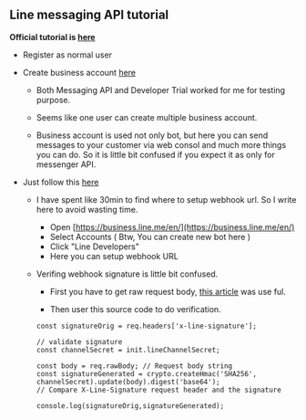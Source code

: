 ## Line messaging API tutorial

**Official tutorial is [here](https://developers.line.me/messaging-api/getting-started)**

- Register as normal user
- Create business account [here](https://business.line.me/ja/services/bot)

    -   Both Messaging API and Developer Trial worked for me for testing purpose.

    -   Seems like one user can create multiple business account.

    -   Business account is used not only bot, but here you can send messages to your customer via web consol and much more things you can do. So it is little bit confused if you expect it as only for messenger API.

- Just follow this [here](https://devdocs.line.me/en/)

    -   I have spent like 30min to find where to setup webhook url. So I write here to avoid wasting time.
        - Open [https://business.line.me/en/](https://business.line.me/en/)
        - Select Accounts ( Btw, You can create new bot here )
        - Click "Line Developers"
        - Here you can setup webhook URL

    - Verifing webhook signature is little bit confused.
        - First you have to get raw request body, [this article](https://coderwall.com/p/qrjfcw/capture-raw-post-body-in-express-js) was use ful.

        - Then user this source code to do verification.

        ```
        const signatureOrig = req.headers['x-line-signature'];
        
        // validate signature
        const channelSecret = init.lineChannelSecret;

        const body = req.rawBody; // Request body string
        const signatureGenerated = crypto.createHmac('SHA256', channelSecret).update(body).digest('base64');
        // Compare X-Line-Signature request header and the signature

        console.log(signatureOrig,signatureGenerated);
        ```